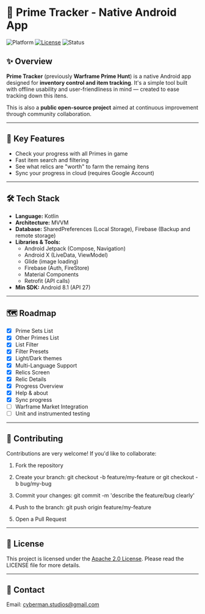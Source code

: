 # 📱 Prime Tracker - Native Android App

![Platform](https://img.shields.io/badge/platform-Android-green)
[![License](https://img.shields.io/badge/License-Apache_2.0-blue.svg)](https://opensource.org/licenses/Apache-2.0)
![Status](https://img.shields.io/badge/status-in%20development-blue)

## ✨ Overview

**Prime Tracker** (previously **Warframe Prime Hunt**) is a native Android app designed for **inventory control and item tracking**. It's a simple tool built with offline usability and user-friendliness in mind — created to ease tracking down this itens.

This is also a **public open-source project** aimed at continuous improvement through community collaboration.

---

## 🚀 Key Features

- Check your progress with all Primes in game
- Fast item search and filtering
- See what relics are "worth" to farm the remaing itens
- Sync your progress in cloud (requires Google Account)

---

## 🛠️ Tech Stack

- **Language:** Kotlin
- **Architecture:** MVVM
- **Database:** SharedPreferences (Local Storage), Firebase (Backup and remote storage)
- **Libraries & Tools:** 
  - Android Jetpack (Compose, Navigation)
  - Android X (LiveData, ViewModel)
  - Glide (image loading)
  - Firebase (Auth, FireStore)
  - Material Components
  - Retrofit (API calls)
- **Min SDK:** Android 8.1 (API 27)

---

## 🗺️ Roadmap
 - [x] Prime Sets List
 - [x] Other Primes List
 - [x] List Filter
 - [x] Filter Presets
 - [x] Light/Dark themes
 - [x] Multi-Language Support
 - [x] Relics Screen
 - [x] Relic Details
 - [x] Progress Overview
 - [x] Help & about
 - [x] Sync progress
 - [ ] Warframe Market Integration
 - [ ] Unit and instrumented testing

---

## 🤝 Contributing
Contributions are very welcome! If you'd like to collaborate:

1. Fork the repository

2. Create your branch: git checkout -b feature/my-feature or git checkout -b bug/my-bug

3. Commit your changes: git commit -m 'describe the feature/bug clearly'

4. Push to the branch: git push origin feature/my-feature

5. Open a Pull Request

---

## 🧾 License

This project is licensed under the [Apache 2.0 License](https://opensource.org/licenses/Apache-2.0).
Please read the LICENSE file for more details.

---

## 📢 Contact

Email: cyberman.studios@gmail.com
